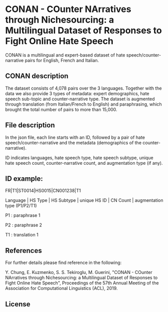 # CONAN - COunter NArratives through Nichesourcing: a Multilingual Dataset of Responses to Fight Online Hate Speech

CONAN is a multilingual and expert-based dataset of hate speech/counter-narrative pairs for English, French and Italian.


## CONAN description
The dataset consists of 4,078 pairs over the 3 languages. Together with the data we also provide 3 types of metadata: expert demographics, hate speech sub-topic and counter-narrative type. The dataset is augmented through translation (from Italian/French to English) and paraphrasing, which brought the total number of pairs to more than 15,000. 


## File description
In the json file, each line starts with an ID, followed by a pair of hate speech/counter-narrative and the metadata (demographics of the counter-narrative).

ID indicates languages, hate speech type, hate speech subtype, unique hate speech count, counter-narrative count, and augmentation type (if any).

## ID example: 
FR|T1|ST0014|HS0015|CN001238|T1

Language | HS Type | HS Subtype | unique HS ID | CN Count | augmentation type (P1/P2/T1)

P1 : paraphrase 1 

P2 : paraphrase 2

T1 : translation 1


## References
For further details please find reference in the following:

Y. Chung, E. Kuzmenko, S. S. Tekiroglu, M. Guerini, "CONAN - COunter NArratives through Nichesourcing: a Multilingual Dataset of Responses to Fight Online Hate Speech", Proceedings of the 57th Annual Meeting of the Association for Computational Linguistics (ACL), 2019.

## License
